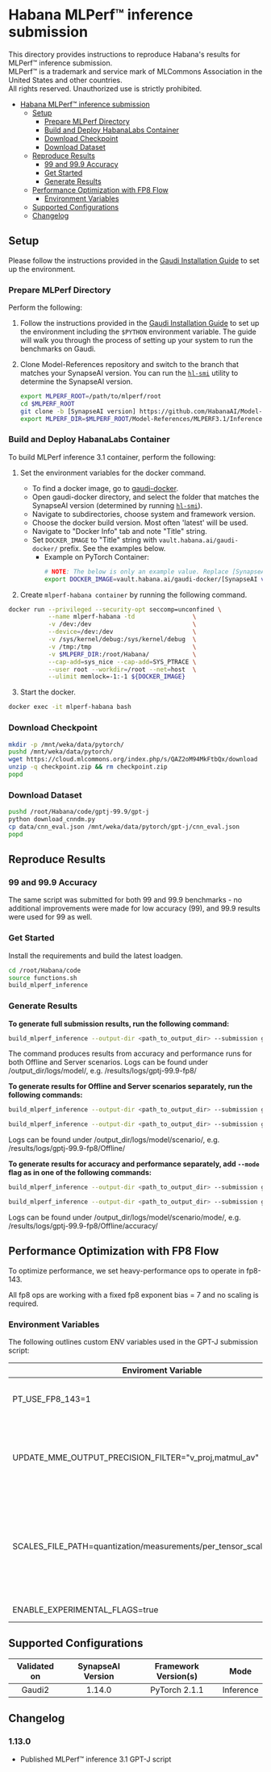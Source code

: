 # Habana MLPerf™ inference submission
This directory provides instructions to reproduce Habana's results for MLPerf™ inference submission.\
MLPerf™ is a trademark and service mark of MLCommons Association in the United States and other countries.\
All rights reserved. Unauthorized use is strictly prohibited.

- [Habana MLPerf™ inference submission](#habana-mlperf-inference-submission)
  - [Setup](#setup)
    - [Prepare MLPerf Directory](#prepare-mlperf-directory)
    - [Build and Deploy HabanaLabs Container](#build-and-deploy-habanalabs-container)
    - [Download Checkpoint](#download-checkpoint)
    - [Download Dataset](#download-dataset)
  - [Reproduce Results](#reproduce-results)
    - [99 and 99.9 Accuracy](#99-and-999-accuracy)
    - [Get Started](#get-started)
    - [Generate Results](#generate-results)
  - [Performance Optimization with FP8 Flow](#performance-optimization-with-fp8-flow)
    - [Environment Variables](#environment-variables)
  - [Supported Configurations](#supported-configurations)
  - [Changelog](#changelog)

## Setup

Please follow the instructions provided in the [Gaudi Installation Guide](https://docs.habana.ai/en/latest/Installation_Guide/index.html) to set up the environment.

### Prepare MLPerf Directory

Perform the following:

1. Follow the instructions provided in the [Gaudi Installation
Guide](https://docs.habana.ai/en/latest/Installation_Guide/index.html) to set up the
environment including the `$PYTHON` environment variable.
The guide will walk you through the process of setting up your system to run the benchmarks on Gaudi.

2. Clone Model-References repository and switch to the branch that matches your SynapseAI version. You can run the
[`hl-smi`](https://docs.habana.ai/en/latest/Management_and_Monitoring/System_Management_Tools_Guide/System_Management_Tools.html#hl-smi-utility-options)
utility to determine the SynapseAI version.

    ```bash
    export MLPERF_ROOT=/path/to/mlperf/root
    cd $MLPERF_ROOT
    git clone -b [SynapseAI version] https://github.com/HabanaAI/Model-References
    export MLPERF_DIR=$MLPERF_ROOT/Model-References/MLPERF3.1/Inference
    ```

### Build and Deploy HabanaLabs Container

To build MLPerf inference 3.1 container, perform the following:

1. Set the environment variables for the docker command.
   * To find a docker image, go to [gaudi-docker](https://vault.habana.ai/ui/repos/tree/General/gaudi-docker).
   * Open gaudi-docker directory, and select the folder that matches the SynapseAI version (determined by running [`hl-smi`](https://docs.habana.ai/en/latest/System_Management_Tools_Guide/System_Management_Tools.html#hl-smi-utility-options)).
   * Navigate to subdirectories, choose system and framework version.
   * Choose the docker build version. Most often 'latest' will be used.
   * Navigate to "Docker Info" tab and note "Title" string.
   * Set `DOCKER_IMAGE` to "Title" string with `vault.habana.ai/gaudi-docker/` prefix. See the examples below.
      * Example on PyTorch Container:
          ```bash
          # NOTE: The below is only an example value. Replace [SynapseAI version] and [PT version] to match your setup and Supported Configuration.
          export DOCKER_IMAGE=vault.habana.ai/gaudi-docker/[SynapseAI version]/ubuntu20.04/habanalabs/pytorch-installer-[PT Version]:latest
          ```


2. Create `mlperf-habana container` by running the following command.

```bash
docker run --privileged --security-opt seccomp=unconfined \
           --name mlperf-habana -td                \
           -v /dev:/dev                            \
           --device=/dev:/dev                      \
           -v /sys/kernel/debug:/sys/kernel/debug  \
           -v /tmp:/tmp                            \
           -v $MLPERF_DIR:/root/Habana/            \
           --cap-add=sys_nice --cap-add=SYS_PTRACE \
           --user root --workdir=/root --net=host  \
           --ulimit memlock=-1:-1 ${DOCKER_IMAGE}
```

3. Start the docker.
```bash
docker exec -it mlperf-habana bash
```

### Download Checkpoint
```bash
mkdir -p /mnt/weka/data/pytorch/
pushd /mnt/weka/data/pytorch/
wget https://cloud.mlcommons.org/index.php/s/QAZ2oM94MkFtbQx/download  --output-document checkpoint.zip
unzip -q checkpoint.zip && rm checkpoint.zip
popd
```

### Download Dataset
```bash
pushd /root/Habana/code/gptj-99.9/gpt-j
python download_cnndm.py
cp data/cnn_eval.json /mnt/weka/data/pytorch/gpt-j/cnn_eval.json
popd
```

##  Reproduce Results
### 99 and 99.9 Accuracy
The same script was submitted for both 99 and 99.9 benchmarks - no additional improvements were made for low accuracy (99), and 99.9 results were used for 99 as well.

### Get Started
Install the requirements and build the latest loadgen.

```bash
cd /root/Habana/code
source functions.sh
build_mlperf_inference
```
### Generate Results
**To generate full submission results, run the following command:**
```bash
build_mlperf_inference --output-dir <path_to_output_dir> --submission gptj-99.9-fp8
```
The command produces results from accuracy and performance runs for both Offline and Server scenarios.
Logs can be found under /output_dir/logs/model/, e.g. /results/logs/gptj-99.9-fp8/


**To generate results for Offline and Server scenarios separately, run the following commands:**
```bash
build_mlperf_inference --output-dir <path_to_output_dir> --submission gptj-99.9-fp8_Offline
```

```bash
build_mlperf_inference --output-dir <path_to_output_dir> --submission gptj-99.9-fp8_Server
```
Logs can be found under /output_dir/logs/model/scenario/, e.g. /results/logs/gptj-99.9-fp8/Offline/

**To generate results for accuracy and performance separately, add ```--mode``` flag as in one of the following commands:**
```bash
build_mlperf_inference --output-dir <path_to_output_dir> --submission gptj-99.9-fp8_Server --mode acc
```
```bash
build_mlperf_inference --output-dir <path_to_output_dir> --submission gptj-99.9-fp8_Offline --mode perf
```

Logs can be found under /output_dir/logs/model/scenario/mode/, e.g. /results/logs/gptj-99.9-fp8/Offline/accuracy/

## Performance Optimization with FP8 Flow
To optimize performance, we set heavy-performance ops to operate in fp8-143.

All fp8 ops are working with a fixed fp8 exponent bias = 7 and no scaling is required.

### Environment Variables
The following outlines custom ENV variables used in the GPT-J submission script:

| Enviroment Variable                                                   	| Effect                                                                                                                                                                  	|
|-------------------------------------------------------------------------	|-------------------------------------------------------------------------------------------------------------------------------------------------------------------------	|
| PT_USE_FP8_143=1                                                        	| Sets PT backend fp8 flavor to fp8_143                                                                                                                                   	|
| UPDATE_MME_OUTPUT_PRECISION_FILTER="v_proj,matmul_av"                   	| Allows the specified MME layer to output fp8 for performance optimization.                                                                                              	|
| SCALES_FILE_PATH=quantization/measurements/per_tensor_scales_gpt_j.json 	| Loads per-tensor scales required for fp8 quantization. If not provided, no scaling is applied.                                                                          	|
| ENABLE_EXPERIMENTAL_FLAGS=true                                          	| Enables the above flags                                                                                                                                                     	|

## Supported Configurations

| Validated on | SynapseAI Version | Framework Version(s) |   Mode   |
| :----------: | :---------------: | :------------------: | :------: |
|    Gaudi2    |      1.14.0       |    PyTorch 2.1.1     | Inference |

## Changelog
### 1.13.0
- Published MLPerf™ inference 3.1 GPT-J script